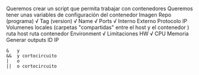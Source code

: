 Queremos crear un script que permita trabajar con contenedores
Queremos tener unas variables de configuración del contenedor
    Imagen
        Repo (programa)         √
        Tag  (version)          √
        Name                    √
        Ports                   √
            Interno
            Externo
            Protocolo
            IP
        Volumenes locales (carpetas "compartidas" entre el host y el contenedor )
            ruta host
            ruta contenedor
        Environment             √
        Limitaciones HW         √
            CPU
            Memoria
Generar outputs
    ID
    IP
    
    
    
    &   y
    &&  y cortocircuito
    |   o
    ||  o cortocircuito
    
    
    
